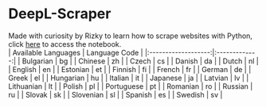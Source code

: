 # DeepL-Scraper
Made with curiosity by Rizky to learn how to scrape websites with Python, click [here](https://colab.research.google.com/drive/1tr2U70jwDelXvnm4l72XrsXqhJGJDHEE?usp=sharing) to access the notebook.  
| Available Languages | Language Code |
|:-------------------:|:-------------:|
|      Bulgarian      |       bg      |
|       Chinese       |       zh      |
|        Czech        |       cs      |
|        Danish       |       da      |
|        Dutch        |       nl      |
|       English       |       en      |
|       Estonian      |       et      |
|       Finnish       |       fi      |
|        French       |       fr      |
|        German       |       de      |
|        Greek        |       el      |
|      Hungarian      |       hu      |
|       Italian       |       it      |
|       Japanese      |       ja      |
|       Latvian       |       lv      |
|      Lithuanian     |       lt      |
|        Polish       |       pl      |
|      Portuguese     |       pt      |
|       Romanian      |       ro      |
|       Russian       |       ru      |
|        Slovak       |       sk      |
|      Slovenian      |       sl      |
|       Spanish       |       es      |
|       Swedish       |       sv      |